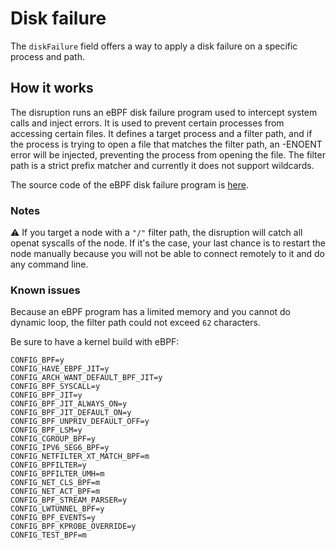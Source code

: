 # Disk failure

The `diskFailure` field offers a way to apply a disk failure on a specific process and path.

## How it works

The disruption runs an eBPF disk failure program used to intercept system calls and inject errors. It is used to prevent certain processes from accessing certain files. It defines a target process and a filter path, and if the process is trying to open a file that matches the filter path, an -ENOENT error will be injected, preventing the process from opening the file. The filter path is a strict prefix matcher and currently it does not support wildcards.

The source code of the eBPF disk failure program is [here](../ebpf/disk-failure). 

### Notes

:warning: If you target a node with a `"/"` filter path, the disruption will catch all openat syscalls of the node. If it's the case, your last chance is to restart the node manually because you will not be able to connect remotely to it and do any command line.

### Known issues

Because an eBPF program has a limited memory and you cannot do dynamic loop, the filter path could not exceed `62` characters.

Be sure to have a kernel build with eBPF:

```shell
CONFIG_BPF=y
CONFIG_HAVE_EBPF_JIT=y
CONFIG_ARCH_WANT_DEFAULT_BPF_JIT=y
CONFIG_BPF_SYSCALL=y
CONFIG_BPF_JIT=y
CONFIG_BPF_JIT_ALWAYS_ON=y
CONFIG_BPF_JIT_DEFAULT_ON=y
CONFIG_BPF_UNPRIV_DEFAULT_OFF=y
CONFIG_BPF_LSM=y
CONFIG_CGROUP_BPF=y
CONFIG_IPV6_SEG6_BPF=y
CONFIG_NETFILTER_XT_MATCH_BPF=m
CONFIG_BPFILTER=y
CONFIG_BPFILTER_UMH=m
CONFIG_NET_CLS_BPF=m
CONFIG_NET_ACT_BPF=m
CONFIG_BPF_STREAM_PARSER=y
CONFIG_LWTUNNEL_BPF=y
CONFIG_BPF_EVENTS=y
CONFIG_BPF_KPROBE_OVERRIDE=y
CONFIG_TEST_BPF=m
```
